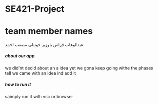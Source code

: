 # SE421-Project
 <h1>team member names</h1>

<p>عبدالوهاب 
فراس باوزير
خوتنلي
مصعب احمد</p>

<h5> about our app</h5>

<p> we did'nt decid about an a idea yet we gona keep going withe the phases tell
we came with an idea ind add it </p>

<h5> how to run it </h5>
<p> saimply run it with vsc or browser </P>
